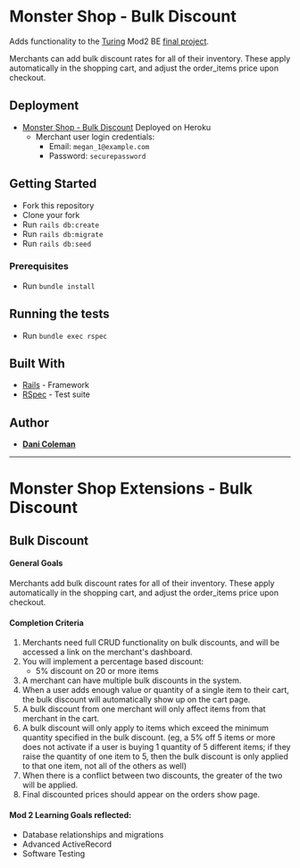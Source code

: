 # Monster Shop - Bulk Discount

Adds functionality to the [Turing](turing.io) Mod2 BE [final project](https://github.com/turingschool-examples/monster_shop_final).

Merchants can add bulk discount rates for all of their inventory. These apply automatically in the shopping cart, and adjust the order_items price upon checkout.

## Deployment

* [Monster Shop - Bulk Discount](https://monster-shop-final-dani.herokuapp.com/root) Deployed on Heroku
  * Merchant user login credentials:
    * Email: `megan_1@example.com`
    * Password: `securepassword`


## Getting Started

- Fork this repository
- Clone your fork
- Run `rails db:create`
- Run `rails db:migrate`
- Run `rails db:seed`

### Prerequisites

- Run `bundle install`


## Running the tests

- Run `bundle exec rspec`

## Built With

* [Rails](https://rubyonrails.org/) - Framework
* [RSpec](https://github.com/rspec/rspec-rails) - Test suite

## Author

* [**Dani Coleman**](https://github.com/dcoleman21/monster_shop_final)

----------------

# Monster Shop Extensions - Bulk Discount

## Bulk Discount

#### General Goals

Merchants add bulk discount rates for all of their inventory. These apply automatically in the shopping cart, and adjust the order_items price upon checkout.

#### Completion Criteria

1. Merchants need full CRUD functionality on bulk discounts, and will be accessed a link on the merchant's dashboard.
1. You will implement a percentage based discount:
   - 5% discount on 20 or more items
1. A merchant can have multiple bulk discounts in the system.
1. When a user adds enough value or quantity of a single item to their cart, the bulk discount will automatically show up on the cart page.
1. A bulk discount from one merchant will only affect items from that merchant in the cart.
1. A bulk discount will only apply to items which exceed the minimum quantity specified in the bulk discount. (eg, a 5% off 5 items or more does not activate if a user is buying 1 quantity of 5 different items; if they raise the quantity of one item to 5, then the bulk discount is only applied to that one item, not all of the others as well)
1. When there is a conflict between two discounts, the greater of the two will be applied.
1. Final discounted prices should appear on the orders show page.

#### Mod 2 Learning Goals reflected:
- Database relationships and migrations
- Advanced ActiveRecord
- Software Testing
